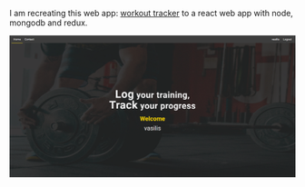 I am recreating this web app: [workout tracker](https://github.com/VasileiosZisis/workouttrackr-men.stack/) to a react web app with node, mongodb and redux.

![first section](assets/firstsection.png)
